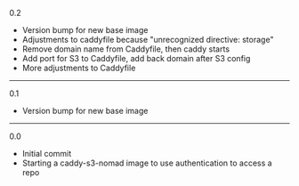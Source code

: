 0.2

* Version bump for new base image
* Adjustments to caddyfile because "unrecognized directive: storage"
* Remove domain name from Caddyfile, then caddy starts
* Add port for S3 to Caddyfile, add back domain after S3 config
* More adjustments to Caddyfile

---

0.1

* Version bump for new base image

---

0.0

* Initial commit
* Starting a caddy-s3-nomad image to use authentication to access a repo
